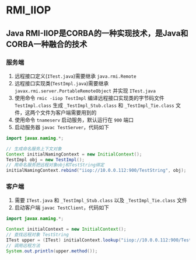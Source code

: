 # RMI_IIOP

## Java RMI-IIOP是CORBA的一种实现技术，是Java和CORBA一种融合的技术

### 服务端
1. 远程接口定义(`ITest.java`)需要继承 `java.rmi.Remote`
2. 远程接口实现类(`TestImpl.java`)需要继承 `javax.rmi.server.PortableRemoteObject` 并实现 `ITest.java`
3. 使用命令 `rmic -iiop TestImpl` 编译远程接口实现类的字节码文件 `TestImpl.class` 生成 `_TestImpl_Stub.class` 和 `_TestImpl_Tie.class` 文件，这两个文件为客户端需要用到的
4. 使用命令 `tnameserv` 启动服务，默认运行在 `900` 端口
5. 启动服务器 `javac TestServer`，代码如下
```java
import javax.naming.*;

// 生成命名服务上下文对象
Context initialNamingContext = new InitialContext();
TestImpl obj = new TestImpl();
// 用命名服务把远程对象obj和TestString绑定
initialNamingContext.rebind("iiop://10.0.0.112:900/TestString", obj);
```

### 客户端
1. 需要 `ITest.java` 和 `_TestImpl_Stub.class` 以及 `_TestImpl_Tie.class` 文件
2. 启动客户端 `javac TestClient`，代码如下
```java
import javax.naming.*;

Context initialContext = new InitialContext();
// 查找远程对象 TestString
ITest upper = (ITest) initialContext.lookup("iiop://10.0.0.112:900/TestString");
// 调用远程方法
System.out.println(upper.method());
```